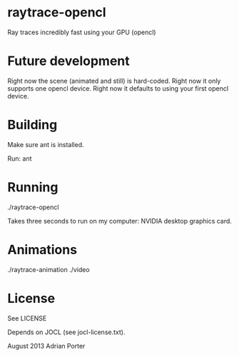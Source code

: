 raytrace-opencl
=========

Ray traces incredibly fast using your GPU (opencl)


Future development
=========

Right now the scene (animated and still) is hard-coded.
Right now it only supports one opencl device.
Right now it defaults to using your first opencl device.

Building
=========

Make sure ant is installed.

Run:  ant

Running
=========

./raytrace-opencl

Takes three seconds to run on my computer:  NVIDIA desktop graphics card.

Animations
=========

./raytrace-animation
./video

License
=========

See LICENSE

Depends on JOCL (see jocl-license.txt).

August 2013
Adrian Porter

